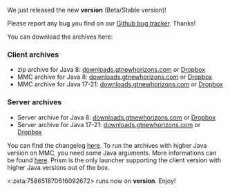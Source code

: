 We just released the new __**version**__ (Beta/Stable version)!

Please report any bug you find on our [Github bug tracker](<https://github.com/GTNewHorizons/GT-New-Horizons-Modpack/issues>). Thanks!

You can download the archives here:
### Client archives
- zip archive for Java 8: [downloads.gtnewhorizons.com](<>) or [Dropbox](<>)
- MMC archive for Java 8: [downloads.gtnewhorizons.com](<>) or [Dropbox](<>)
- MMC archive for Java 17-21: [downloads.gtnewhorizons.com](<>) or [Dropbox](<>)

### Server archives
- Server archive for Java 8: [downloads.gtnewhorizons.com](<>) or [Dropbox](<>)
- Server archive for Java 17-21: [downloads.gtnewhorizons.com](<>) or [Dropbox](<>)

You can find the changelog [here](<>).
To run the archives with higher Java version on MMC, you need some Java arguments. More informations can be found [here](<https://github.com/GTNewHorizons/lwjgl3ify#client>). Prism is the only launcher supporting the client version with higher Java versions out of the box.

<:zeta:758651870616092672> runs now on __**version**__. Enjoy!